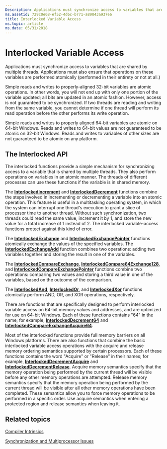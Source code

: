 ```yaml
---
Description: Applications must synchronize access to variables that are shared by multiple threads.
ms.assetid: 729c0e68-ef52-4d6c-b771-a89043a937e6
title: Interlocked Variable Access
ms.topic: article
ms.date: 05/31/2018
---
```


# Interlocked Variable Access

Applications must synchronize access to variables that are shared by multiple threads. Applications must also ensure that operations on these variables are performed atomically (performed in their entirety or not at all.)

Simple reads and writes to properly-aligned 32-bit variables are atomic operations. In other words, you will not end up with only one portion of the variable updated; all bits are updated in an atomic fashion. However, access is not guaranteed to be synchronized. If two threads are reading and writing from the same variable, you cannot determine if one thread will perform its read operation before the other performs its write operation.

Simple reads and writes to properly aligned 64-bit variables are atomic on 64-bit Windows. Reads and writes to 64-bit values are not guaranteed to be atomic on 32-bit Windows. Reads and writes to variables of other sizes are not guaranteed to be atomic on any platform.

## The Interlocked API

The interlocked functions provide a simple mechanism for synchronizing access to a variable that is shared by multiple threads. They also perform operations on variables in an atomic manner. The threads of different processes can use these functions if the variable is in shared memory.

The [**InterlockedIncrement**](/windows/win32/api/winnt/nf-winnt-interlockedincrement) and [**InterlockedDecrement**](/windows/win32/api/winnt/nf-winnt-interlockeddecrement) functions combine the steps involved in incrementing or decrementing a variable into an atomic operation. This feature is useful in a multitasking operating system, in which the system can interrupt one thread's execution to grant a slice of processor time to another thread. Without such synchronization, two threads could read the same value, increment it by 1, and store the new value for a total increase of 1 instead of 2. The interlocked variable-access functions protect against this kind of error.

The [**InterlockedExchange**](/windows/win32/api/winnt/nf-winnt-interlockedexchange) and [**InterlockedExchangePointer**](/windows/win32/api/winnt/nf-winnt-interlockedexchangepointer) functions atomically exchange the values of the specified variables. The [**InterlockedExchangeAdd**](/windows/win32/api/winnt/nf-winnt-interlockedexchangeadd) function combines two operations: adding two variables together and storing the result in one of the variables.

The [**InterlockedCompareExchange**](/windows/win32/api/winnt/nf-winnt-interlockedcompareexchange), [**InterlockedCompare64Exchange128**](/previous-versions/windows/desktop/legacy/ms683553(v=vs.85)), and [**InterlockedCompareExchangePointer**](/windows/win32/api/winnt/nf-winnt-interlockedcompareexchangepointer) functions combine two operations: comparing two values and storing a third value in one of the variables, based on the outcome of the comparison.

The [**InterlockedAnd**](/windows/win32/api/winnt/nf-winnt-interlockedand), [**InterlockedOr**](/windows/win32/api/winnt/nf-winnt-interlockedor), and [**InterlockedXor**](/windows/win32/api/winnt/nf-winnt-interlockedxor) functions atomically perform AND, OR, and XOR operations, respectively.

There are functions that are specifically designed to perform interlocked variable access on 64-bit memory values and addresses, and are optimized for use on 64-bit Windows. Each of these functions contains "64" in the name; for example, [**InterlockedDecrement64**](/windows/win32/api/winnt/nf-winnt-interlockeddecrement64) and [**InterlockedCompareExchangeAcquire64**](/previous-versions/windows/desktop/legacy/ms683566(v=vs.85)).

Most of the interlocked functions provide full memory barriers on all Windows platforms. There are also functions that combine the basic interlocked variable access operations with the acquire and release memory ordering semantics supported by certain processors. Each of these functions contains the word "Acquire" or "Release" in their names; for example, [**InterlockedDecrementAcquire**](/previous-versions/windows/desktop/legacy/ms683583(v=vs.85)) and [**InterlockedDecrementRelease**](/previous-versions/windows/desktop/legacy/ms683586(v=vs.85)). Acquire memory semantics specify that the memory operation being performed by the current thread will be visible before any other memory operations are attempted. Release memory semantics specify that the memory operation being performed by the current thread will be visible after all other memory operations have been completed. These semantics allow you to force memory operations to be performed in a specific order. Use acquire semantics when entering a protected region and release semantics when leaving it.

## Related topics

<dl> <dt>

[Compiler Intrinsics](/cpp/intrinsics/compiler-intrinsics?view=vs-2019)
</dt> <dt>

[Synchronization and Multiprocessor Issues](synchronization-and-multiprocessor-issues.md)
</dt> </dl>

 

 